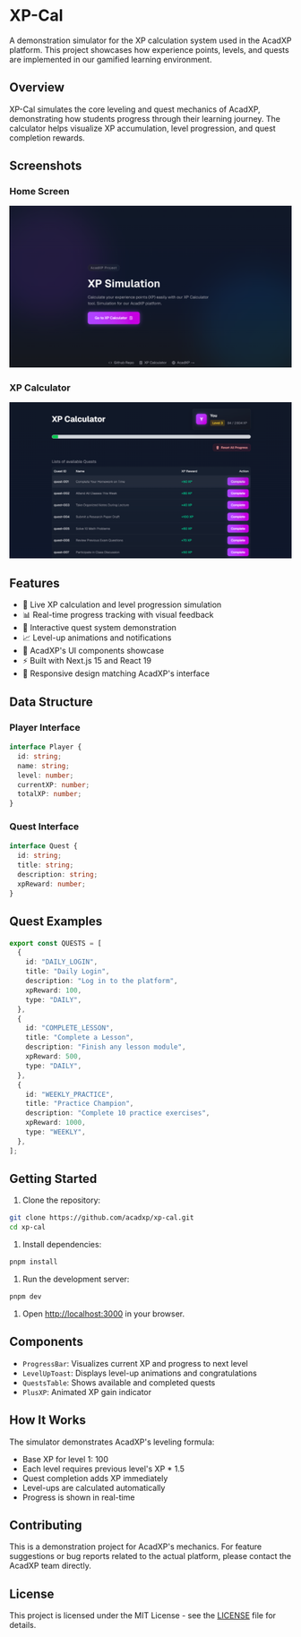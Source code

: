 # XP-Cal

A demonstration simulator for the XP calculation system used in the AcadXP platform. This project showcases how experience points, levels, and quests are implemented in our gamified learning environment.

## Overview

XP-Cal simulates the core leveling and quest mechanics of AcadXP, demonstrating how students progress through their learning journey. The calculator helps visualize XP accumulation, level progression, and quest completion rewards.

## Screenshots

### Home Screen

![Home Screen](/public/screenshots/home-screen.png)

### XP Calculator

![XP Calculator Screen](/public/screenshots/xp-cal-screen.png)

## Features

- 🧮 Live XP calculation and level progression simulation
- 📊 Real-time progress tracking with visual feedback
- 🎯 Interactive quest system demonstration
- 📈 Level-up animations and notifications
- 🎨 AcadXP's UI components showcase
- ⚡ Built with Next.js 15 and React 19
- 📱 Responsive design matching AcadXP's interface

## Data Structure

### Player Interface

```typescript
interface Player {
  id: string;
  name: string;
  level: number;
  currentXP: number;
  totalXP: number;
}
```

### Quest Interface

```typescript
interface Quest {
  id: string;
  title: string;
  description: string;
  xpReward: number;
}
```

## Quest Examples

```typescript
export const QUESTS = [
  {
    id: "DAILY_LOGIN",
    title: "Daily Login",
    description: "Log in to the platform",
    xpReward: 100,
    type: "DAILY",
  },
  {
    id: "COMPLETE_LESSON",
    title: "Complete a Lesson",
    description: "Finish any lesson module",
    xpReward: 500,
    type: "DAILY",
  },
  {
    id: "WEEKLY_PRACTICE",
    title: "Practice Champion",
    description: "Complete 10 practice exercises",
    xpReward: 1000,
    type: "WEEKLY",
  },
];
```

## Getting Started

1. Clone the repository:

```bash
git clone https://github.com/acadxp/xp-cal.git
cd xp-cal
```

1. Install dependencies:

```bash
pnpm install
```

1. Run the development server:

```bash
pnpm dev
```

1. Open [http://localhost:3000](http://localhost:3000) in your browser.

## Components

- `ProgressBar`: Visualizes current XP and progress to next level
- `LevelUpToast`: Displays level-up animations and congratulations
- `QuestsTable`: Shows available and completed quests
- `PlusXP`: Animated XP gain indicator

## How It Works

The simulator demonstrates AcadXP's leveling formula:

- Base XP for level 1: 100
- Each level requires previous level's XP \* 1.5
- Quest completion adds XP immediately
- Level-ups are calculated automatically
- Progress is shown in real-time

## Contributing

This is a demonstration project for AcadXP's mechanics. For feature suggestions or bug reports related to the actual platform, please contact the AcadXP team directly.

## License

This project is licensed under the MIT License - see the [LICENSE](LICENSE) file for details.
